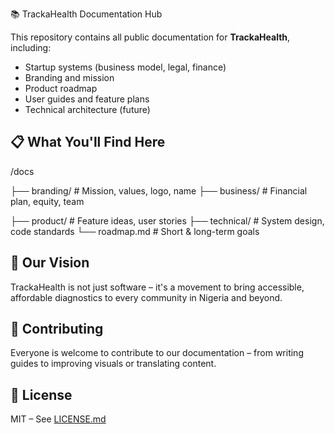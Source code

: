 📚 TrackaHealth Documentation Hub

This repository contains all public documentation for **TrackaHealth**, including:
- Startup systems (business model, legal, finance)  
- Branding and mission  
- Product roadmap  
- User guides and feature plans  
- Technical architecture (future)  

## 📋 What You'll Find Here

/docs



├── branding/          # Mission, values, logo, name
├── business/          # Financial plan, equity, team

├── product/           # Feature ideas, user stories
├── technical/         # System design, code standards
└── roadmap.md         # Short & long-term goals


## 🌱 Our Vision
TrackaHealth is not just software – it's a movement to bring accessible, affordable diagnostics to every community in Nigeria and beyond.

## 🧩 Contributing
Everyone is welcome to contribute to our documentation – from writing guides to improving visuals or translating content.

## 📜 License
MIT – See [LICENSE.md](LICENSE.md)
